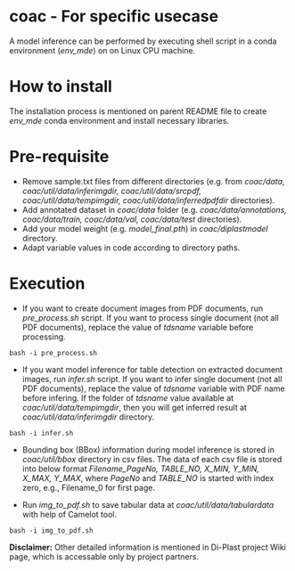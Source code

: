 # coac - For specific usecase
A model inference can be performed by executing shell script in a conda environment (*env_mde*) on on Linux CPU machine.

# How to install
The installation process is mentioned on parent README file to create *env_mde* conda environment and install necessary libraries.

# Pre-requisite

- Remove sample.txt files from different directories (e.g. from *coac/data, coac/util/data/inferimgdir, coac/util/data/srcpdf, coac/util/data/tempimgdir, coac/util/data/inferredpdfdir* directories).
- Add annotated dataset in *coac/data* folder (e.g. *coac/data/annotations, coac/data/train, coac/data/val, coac/data/test* directories).
- Add your model weight (e.g. *model_final.pth*) in *coac/diplastmodel* directory.
- Adapt variable values in code according to directory paths.

# Execution
- If you want to create document images from PDF documents, run *pre_process.sh* script. If you want to process single document (not all PDF documents), replace the value of *tdsname* variable before processing.
```
bash -i pre_process.sh
```
- If you want model inference for table detection on extracted document images, run *infer.sh* script. If you want to infer single document (not all PDF documents), replace the value of *tdsname* variable with PDF name before infering. If the folder of *tdsname* value available at *coac/util/data/tempimgdir*, then you will get inferred result at *coac/util/data/inferimgdir* directory.
```
bash -i infer.sh
```
- Bounding box (BBox) information during model inference is stored in *coac/util/bbox* directory in csv files. The data of each csv file is stored into below format
*Filename_PageNo, TABLE_NO, X_MIN, Y_MIN, X_MAX, Y_MAX*, where *PageNo* and *TABLE_NO* is started with index zero, e.g., Filename_0 for first page.

- Run *img_to_pdf.sh* to save tabular data at *coac/util/data/tabulardata* with help of Camelot tool.
```
bash -i img_to_pdf.sh
```

**Disclaimer:** Other detailed information is mentioned in Di-Plast project Wiki page, which is accessable only by project partners.
